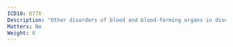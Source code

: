 ```yaml
---
ICD10: D77X
Description: "Other disorders of blood and blood-forming organs in diseases classified elsewhere"
Matters: No
Weight: 0
---
```

